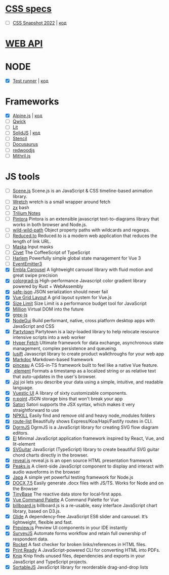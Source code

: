 # [CSS specs](https://www.w3.org/TR/?tag=css&version=latest)

- [ ] [CSS Snapshot 2022](https://www.w3.org/TR/2022/DNOTE-css-2022-20221122/) | [код](https://github.com/Dzelix/web-tools/tree/css-snapshot)

# [WEB API](https://www.w3.org/TR/?tag=webapi&version=upcoming)

# NODE

- [x] [Test runner](https://nodejs.org/dist/latest-v18.x/docs/api/test.html) | [код](https://github.com/Dzelix/web-tools/tree/node-test_runner)

# Frameworks
- [x] [Alpine.js](https://alpinejs.dev) | [код](https://github.com/Dzelix/web-tools/tree/alpinejs-app)
- [ ] [Qwick](https://qwik.builder.io)
- [ ] [Lit](https://lit.dev)
- [ ] [SolidJS](https://www.solidjs.com) | [код](https://github.com/Dzelix/web-tools/tree/solidjs-app)
- [ ] [Stencil](https://stenciljs.com)
- [ ] [Docusaurus](https://docusaurus.io)
- [ ] [redwoodjs](https://redwoodjs.com)
- [ ] [Mithril.js](https://mithril.js.org)

# JS tools

- [ ] [Scene.js](https://github.com/daybrush/scenejs) Scene.js is an JavaScript & CSS timeline-based animation library.
- [ ] [Wretch](https://github.com/elbywan/wretch) wretch is a small wrapper around fetch
- [ ] [zx](https://github.com/google/zx) bash
- [ ] [Trilium Notes](https://github.com/zadam/trilium)
- [ ] [Pintora](https://github.com/hikerpig/pintora) Pintora is an extensible javascript text-to-diagrams library that works in both browser and Node.js.
- [ ] [wild-wild-path](https://github.com/ehmicky/wild-wild-path) Object property paths with wildcards and regexps.
- [ ] [Reduced.to](https://github.com/origranot/reduced.to) Reduced.to is a modern web application that reduces the length of link URL.
- [ ] [Maska](https://beholdr.github.io/maska/#/) Input masks
- [ ] [Civet](https://github.com/DanielXMoore/Civet) The CoffeeScript of TypeScript
- [ ] [Harlem](https://harlemjs.com) Powerfully simple global state management for Vue 3
- [ ] [EventEmitter3](https://github.com/primus/eventemitter3)
- [x] [Embla Carousel](https://www.embla-carousel.com) A lightweight carousel library with fluid motion and great swipe precision
- [x] [colorgrad-js](https://github.com/mazznoer/colorgrad-js) High-performance Javascript color gradient library powered by Rust + WebAssembly
- [x] [safe-json](https://github.com/ehmicky/safe-json-value) JSON serialization should never fail
- [x] [Vue Grid Layout](https://jbaysolutions.github.io/vue-grid-layout/) A grid layout system for Vue.js
- [x] [Size Limit](https://github.com/ai/size-limit) Size Limit is a performance budget tool for JavaScript
- [x] [Million](https://millionjs.org) Virtual DOM into the future
- [x] [grex-js](https://pemistahl.github.io/grex-js/)
- [x] [NodeGui](https://docs.nodegui.org) Build performant, native, cross platform desktop apps with JavaScript and CSS
- [x] [Partytown](https://partytown.builder.io) Partytown is a lazy-loaded library to help relocate resource intensive scripts into a web worker
- [x] [Hyper Fetch](https://hyperfetch.bettertyped.com) Ultimate framework for data exchange, asynchronous state management, complex persistence and queueing.
- [x] [lusift](https://lusift.vercel.app) Javascript library to create product walkthroughs for your web app
- [x] [Markdoc](https://markdoc.dev) Markdown-based framework
- [x] [pinceau](https://github.com/Tahul/pinceau) A CSS-in-TS framework built to feel like a native Vue feature.
- [x] [<relative-time> element](https://github.com/github/relative-time-element) Formats a timestamp as a localized string or as relative text that auto-updates in the user's browser.
- [x] [Joi](https://joi.dev/api/?v=17.7.0#introduction) joi lets you describe your data using a simple, intuitive, and readable language.
- [x] [Vuestic UI](https://github.com/epicmaxco/vuestic-ui) A library of sixty customizable components.
- [x] [n:point](https://www.npoint.io) JSON storage bins that won't break your app
- [x] [Satori](https://github.com/vercel/satori) Satori supports the JSX syntax, which makes it very straightforward to use
- [x] [NPKILL](https://github.com/voidcosmos/npkill) Easily find and remove old and heavy node_modules folders
- [x] [route-list](https://github.com/VladimirMikulic/route-list)  Beautifully shows Express/Koa/Hapi/Fastify routes in CLI.
- [x] [DgrmJS](https://github.com/AlexeyBoiko/DgrmJS) DgrmJS is a JavaScript library for creating SVG flow diagram editors.
- [x] [El](https://github.com/frameable/el) Minimal JavaScript application framework inspired by React, Vue, and lit-element
- [x] [SVGuitar](https://github.com/omnibrain/svguitar) JavaScript (TypeScript) library to create beautiful SVG guitar chord charts directly in the browser.
- [x] [reveal.js](https://github.com/hakimel/reveal.js) reveal.js is an open source HTML presentation framework
- [x] [Peaks.js](https://github.com/bbc/peaks.js) A client-side JavaScript component to display and interact with audio waveforms in the browser
- [x] [Japa](https://japa.dev/docs) A simple yet powerful testing framework for Node.js
- [x] [DOCX 7.5](https://docx.js.org/#/) Easily generate .docx files with JS/TS. Works for Node and on the Browser
- [x] [TinyBase](https://tinybase.org) The reactive data store for local‑first apps.
- [x] [Vue Command Palette](https://vue-command-palette.vercel.app) A Command Palette for Vue
- [x] [billboard.js](https://github.com/naver/billboard.js) billboard.js is a re-usable, easy interface JavaScript chart library, based on D3.js.
- [x] [Glide](https://glidejs.com) A dependency-free JavaScript ES6 slider and carousel. It’s lightweight, flexible and fast.
- [x] [Preview.js](https://previewjs.com) Preview UI components in your IDE instantly
- [x] [SurveyJS](https://surveyjs.io) Automate forms workflow and retain full ownership of respondent data.
- [x] [Rocket](https://rocket.modern-web.dev/tools/check-html-links/overview/) A fast checker for broken links/references in HTML files.
- [x] [Print Ready](https://github.com/humanwhocodes/print-ready) A JavaScript-powered CLI for converting HTML into PDFs.
- [x] [Knip](https://github.com/webpro/knip) Knip finds unused files, dependencies and exports in your JavaScript and TypeScript projects.
- [x] [SortableJS](http://sortablejs.github.io/Sortable/) JavaScript library for reorderable drag-and-drop lists

